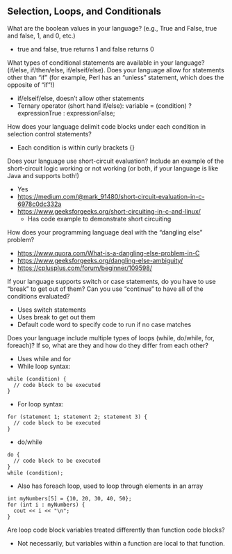 ## Selection, Loops, and Conditionals

What are the boolean values in your language? (e.g., True and False, true and false, 1, and 0, etc.) 
- true and false, true returns 1 and false returns 0

What types of conditional statements are available in your language? (if/else, if/then/else, if/elseif/else). Does your language allow for statements other than “if” (for example, Perl has an “unless” statement, which does the opposite of “if”!) 
- if/elseif/else, doesn’t allow other statements
- Ternary operator (short hand if/else): variable = (condition) ? expressionTrue : expressionFalse;

How does your language delimit code blocks under each condition in selection control statements? 
- Each condition is within curly brackets {}

Does your language use short-circuit evaluation? Include an example of the short-circuit logic working or not working (or both, if your language is like Java and supports both!) 
- Yes
- https://medium.com/@mark_91480/short-circuit-evaluation-in-c-6978c0dc332a
- https://www.geeksforgeeks.org/short-circuiting-in-c-and-linux/
  - Has code example to demonstrate short circuiting

How does your programming language deal with the “dangling else” problem? 
- https://www.quora.com/What-is-a-dangling-else-problem-in-C
- https://www.geeksforgeeks.org/dangling-else-ambiguity/
- https://cplusplus.com/forum/beginner/109598/ 

If your language supports switch or case statements, do you have to use “break” to get out of them? Can you use “continue” to have all of the conditions evaluated? 
- Uses switch statements
- Uses break to get out them
- Default code word to specify code to run if no case matches

Does your language include multiple types of loops (while, do/while, for, foreach)? If so, what are they and how do they differ from each other? 
- Uses while and for
- While loop syntax:
```
while (condition) {
  // code block to be executed
}
```

- For loop syntax:
```
for (statement 1; statement 2; statement 3) {
  // code block to be executed
}
```

- do/while
```
do {
  // code block to be executed
}
while (condition);
```

- Also has foreach loop, used to loop through elements in an array
```
int myNumbers[5] = {10, 20, 30, 40, 50};
for (int i : myNumbers) {
  cout << i << "\n";
}
```

Are loop code block variables treated differently than function code blocks? 
- Not necessarily, but variables within a function are local to that function. 
